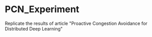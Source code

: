 # PCN_Experiment
Replicate the results of article "Proactive Congestion Avoidance for Distributed Deep Learning"
